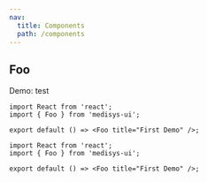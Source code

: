 ```yaml
---
nav:
  title: Components
  path: /components
---
```


## Foo

Demo:
test

```tsx
import React from 'react';
import { Foo } from 'medisys-ui';

export default () => <Foo title="First Demo" />;
```

```tsx | inline
import React from 'react';
import { Foo } from 'medisys-ui';

export default () => <Foo title="First Demo" />;
```

<code src="./index.tsx" a='1' title='123123' />
